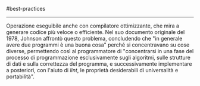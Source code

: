 #best-practices 
___

Operazione eseguibile anche con compilatore ottimizzante, che mira a generare codice più veloce o efficiente.
Nel suo documento originale del 1978, Johnson affrontò questo problema, concludendo che "in generale avere due programmi è una buona cosa" perché si concentravano su cose diverse, permettendo così al programmatore di "concentrarsi in una fase del processo di programmazione esclusivamente sugli algoritmi, sulle strutture di dati e sulla correttezza del programma, e successivamente implementare a posteriori, con l'aiuto di _lint_, le proprietà desiderabili di universalità e portabilità".